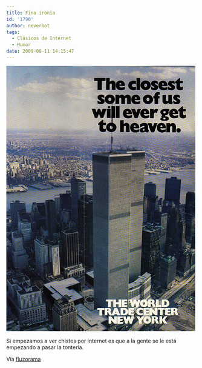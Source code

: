 ```yaml
---
title: Fina ironía
id: '1790'
author: neverbot
tags:
  - Clásicos de Internet
  - Humor
date: 2009-09-11 14:15:47
---
```


[![](./fina-ironia/tumblr_kpsl57qRHi1qz6f9yo1_r1_500.jpg)](http://fluzo.tumblr.com/post/185208334/finaironia)

Si empezamos a ver chistes por internet es que a la gente se le está empezando a pasar la tontería.

Vía [fluzorama](http://fluzo.tumblr.com/post/185208334/finaironia)
